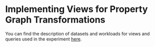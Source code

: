 # Implementing Views for Property Graph Transformations

You can find the description of datasets and workloads for views and queries used in the experiment [here](docs/workload.md).
